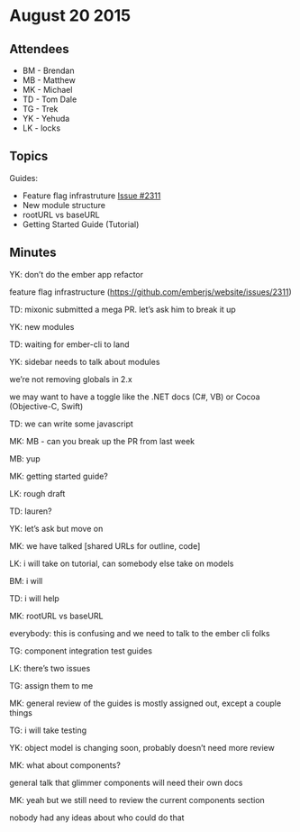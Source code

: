 August 20 2015
==============

Attendees
---------

-   BM - Brendan
-   MB - Matthew
-   MK - Michael
-   TD - Tom Dale
-   TG - Trek
-   YK - Yehuda
-   LK - locks

Topics
------

Guides:

-   Feature flag infrastruture [Issue \#2311](https://github.com/emberjs/website/issues/2311)
-   New module structure
-   rootURL vs baseURL
-   Getting Started Guide (Tutorial)

Minutes
-------

YK: don’t do the ember app refactor

feature flag infrastructure (https://github.com/emberjs/website/issues/2311)

TD: mixonic submitted a mega PR. let’s ask him to break it up

YK: new modules

TD: waiting for ember-cli to land

YK: sidebar needs to talk about modules

we’re not removing globals in 2.x

we may want to have a toggle like the .NET docs (C\#, VB) or Cocoa (Objective-C, Swift)

TD: we can write some javascript

MK: MB - can you break up the PR from last week

MB: yup

MK: getting started guide?

LK: rough draft

TD: lauren?

YK: let’s ask but move on

MK: we have talked \[shared URLs for outline, code\]

LK: i will take on tutorial, can somebody else take on models

BM: i will

TD: i will help

MK: rootURL vs baseURL

everybody: this is confusing and we need to talk to the ember cli folks

TG: component integration test guides

LK: there’s two issues

TG: assign them to me

MK: general review of the guides is mostly assigned out, except a couple things

TG: i will take testing

YK: object model is changing soon, probably doesn’t need more review

MK: what about components?

general talk that glimmer components will need their own docs

MK: yeah but we still need to review the current components section

nobody had any ideas about who could do that
